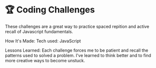 # :trophy: Coding Challenges

These challenges are a great way to practice spaced repition and active recall of Javascript fundamentals.

How It's Made:
Tech used: JavaScript

Lessons Learned:
Each challenge forces me to be patient and recall the patterns used to solved a problem. I've learned to think better and to find more creative ways to become unstuck.
